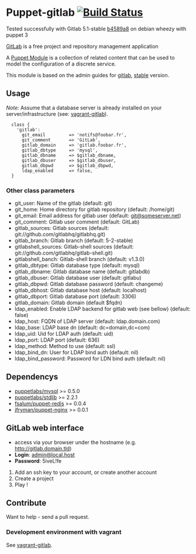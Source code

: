 # Puppet-gitlab [![Build Status](https://travis-ci.org/sbadia/puppet-gitlab.png)](https://travis-ci.org/sbadia/puppet-gitlab)

Tested successfully with Gitlab 5.1-stable [b4589a8](https://github.com/gitlabhq/gitlabhq/commit/09b915799d3c06dcf63ebab606f05d81ab4589a8) on debian wheezy with puppet 3

[GitLab](http://gitlabhq.org/) is a free project and repository management application

A [Puppet Module](http://docs.puppetlabs.com/learning/modules1.html#modules) is a collection of related content that can be used to model the configuration of a discrete service.

This module is based on the admin guides for [gitlab](https://github.com/gitlabhq/gitlabhq/wiki), [stable](https://github.com/gitlabhq/gitlabhq/blob/5-2-stable/doc/install/installation.md) version.

## Usage

_Note:_ Assume that a database server is already installed on your server/infrastructure (see: [vagrant-gitlab](https://github.com/sbadia/vagrant-gitlab/blob/master/examples/gitlab.pp)).

```
  class {
    'gitlab':
      git_email         => 'notifs@foobar.fr',
      git_comment       => 'GitLab',
      gitlab_domain     => 'gitlab.foobar.fr',
      gitlab_dbtype     => 'mysql',
      gitlab_dbname     => $gitlab_dbname,
      gitlab_dbuser     => $gitlab_dbuser,
      gitlab_dbpwd      => $gitlab_dbpwd,
      ldap_enabled      => false,
  }
```
### Other class parameters

* git\_user: Name of the gitlab (default: git)
* git\_home: Home directory for gitlab repository (default: /home/git)
* git\_email: Email address for gitlab user (default: git@someserver.net)
* git\_comment: Gitlab user comment (default: GitLab)
* gitlab\_sources: Gitlab sources (default: git://github.com/gitlabhq/gitlabhq.git)
* gitlab\_branch: Gitlab branch (default: 5-2-stable)
* gitlabshell\_sources: Gitlab-shell sources (default: git://github.com/gitlabhq/gitlab-shell.git)
* gitlabshell\_banch: Gitlab-shell branch (default: v1.3.0)
* gitlab\_dbtype: Gitlab database type (default: mysql)
* gitlab\_dbname: Gitlab database name (default: gitlabdb)
* gitlab\_dbuser: Gitlab database user (default: gitlabu)
* gitlab\_dbpwd: Gitlab database password (default: changeme)
* gitlab\_dbhost: Gitlab database host (default: localhost)
* gitlab\_dbport: Gitlab database port (default: 3306)
* gitlab\_domain: Gitlab domain (default $fqdn)
* ldap\_enabled: Enable LDAP backend for gitlab web (see bellow) (default: false)
* ldap\_host: FQDN of LDAP server (default: ldap.domain.com)
* ldap\_base: LDAP base dn (default: dc=domain,dc=com)
* ldap\_uid: Uid for LDAP auth (default: uid)
* ldap\_port: LDAP port (default: 636)
* ldap\_method: Method to use (default: ssl)
* ldap\_bind\_dn: User for LDAP bind auth (default: nil)
* ldap\_bind\_password: Password for LDN bind auth (default: nil)

## Dependencys
- [puppetlabs/mysql](https://github.com/puppetlabs/mysql) >= 0.5.0
- [puppetlabs/stdlib](https://github.com/puppetlabs/stdlib) >= 2.2.1
- [fsalum/puppet-redis](https://github.com/fsalum/puppet-redis) >= 0.0.4
- [jfryman/puppet-nginx](https://github.com/jfryman/puppet-nginx) >= 0.0.1

## GitLab web interface
- access via your browser under the hostname (e.g. http://gitlab.domain.tld)
- **Login**: admin@local.host
- **Password**: 5iveL!fe

1. Add an ssh key to your account, or create another account
2. Create a project
3. Play !

## Contribute

Want to help - send a pull request.

### Development environment with vagrant

See [vagrant-gitlab](https://github.com/sbadia/vagrant-gitlab).
